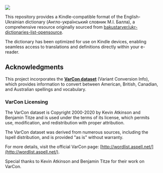 <img src="https://github.com/user-attachments/assets/550a8659-0a50-415c-94b5-a4abb5256f0e">

This repository provides a Kindle-compatible format of the English-Ukrainian
dictionary (Англо-український словник М.І. Балла), a comprehensive resource
originally sourced from [bakustarver/ukr-dictionaries-list-opensource](https://github.com/bakustarver/ukr-dictionaries-list-opensource).

The dictionary has been optimized for use on Kindle devices,
enabling seamless access to translations and definitions directly within your
e-reader.

## Acknowledgments

This project incorporates the [**VarCon dataset**](src/varcon.zip) (Variant Conversion Info),
which provides information to convert between American, British, Canadian,
and Australian spellings and vocabulary.

### VarCon Licensing

The VarCon dataset is Copyright 2000-2020 by Kevin Atkinson and Benjamin Titze
and is used under the terms of its license, which permits use, modification,
and redistribution with proper attribution.

The VarCon dataset was derived from numerous sources, including the Ispell
distribution, and is provided "as is" without warranty.

For more details, visit the official VarCon page: [http://wordlist.aspell.net/](http://wordlist.aspell.net/).

Special thanks to Kevin Atkinson and Benjamin Titze for their work on VarCon.
